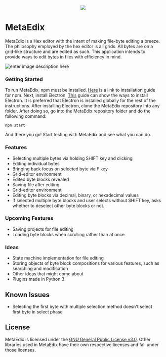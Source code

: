 <p align="center">
<img src="https://github.com/JohnPhilosopher/MetaEdix/blob/master/logo.png?raw=true"/>
</p>

# MetaEdix
MetaEdix is a Hex editor with the intent of making file-byte editing a breeze. The philosophy employed by the hex editor is all grids. All bytes are on a grid-like structure and are edited as such. This application intends to provide ways to edit bytes in files with efficiency in mind.

![enter image description here](https://raw.githubusercontent.com/JohnPhilosopher/MetaEdix/master/MetaEdix.png)
### Getting Started
To run MetaEdix, npm must be installed. [Here](https://www.npmjs.com/get-npm) is a link to installation guide for npm.
Next, install Electron. [This](https://electronjs.org/docs/tutorial/installation) guide can show the ways to install Electron. It is preferred that Electron is installed globally for the rest of the instructions.
After installing Electron, clone the MetaEdix repository into any folder. After doing so, go into the MetaEdix repository folder and do the following command:
```
npm start
```
And there you go! Start testing with MetaEdix and see what you can do.

### Features
 - Selecting multiple bytes via holding SHIFT key and clicking
 - Editing individual bytes
 - Bringing back focus on selected byte via F key
 - Grid-editor environment
 - Edited byte blocks revealed
 - Saving file after editing
 - Grid-editor environment
 - Editing byte blocks via decimal, binary, or hexadecimal values
 - If selected multiple byte blocks and user selects without SHIFT key, asks whether to deselect other byte blocks or not.
### Upcoming Features
 - Saving projects for file editing
 - Loading byte blocks when scrolling rather than at once
### Ideas
 - State machine implementation for file editing
 - Storing objects of byte block compositions for various features, such as searching and modification
 - Other ideas that might come about
 - Plugins made in Python 3
## Known Issues
- Selecting the first byte with multiple selection method doesn't select first byte in select phase
## License
MetaEdix is licensed under the [GNU General Public License v3.0](https://github.com/JohnPhilosopher/MetaEdix/blob/master/LICENSE). 
Other libraries used in MetaEdix have their own respective licenses and fall under those licenses.
